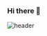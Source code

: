 ### Hi there 👋
![header](https://capsule-render.vercel.app/api?type=venom&color=auto&height=300&section=header&text=tiger&fontSize=90)

<!--
**EastTiger97/EASTTIGER97** is a ✨ _special_ ✨ repository because its `README.md` (this file) appears on your GitHub profile.

Here are some ideas to get you started:

- 🔭 I’m currently working on ...
- 🌱 I’m currently learning ...
- 👯 I’m looking to collaborate on ...
- 🤔 I’m looking for help with ...
- 💬 Ask me about ...
- 📫 How to reach me: ...
- 😄 Pronouns: ...
- ⚡ Fun fact: ...
-->
